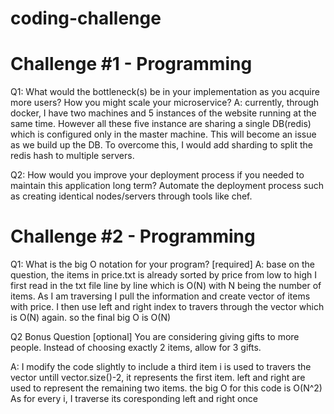# coding-challenge
# Challenge #1 - Programming
Q1: What would the bottleneck(s) be in your implementation as you acquire more users? How you might scale your
microservice?
A: currently, through docker, I have two machines and 5 instances of the website running at the same time.
However all these five instance are sharing a single DB(redis) which is configured only in the master machine.
This will become an issue as we build up the DB. 
To overcome this, I would add sharding to split the redis hash to multiple servers.

Q2: How would you improve your deployment process if you needed to maintain this application long term?
Automate the deployment process such as creating identical nodes/servers through tools like chef.

# Challenge #2 - Programming
Q1: What is the big O notation for your program? [required]
A: base on the question, the items in price.txt is already sorted by price from low to high
I first read in the txt file line by line which is O(N) with N being the number of items. As I am traversing I pull the information and create vector of items with price.
I then use left and right index to travers through the vector which is O(N) again.
so the final big O is O(N)

Q2 Bonus Question [optional]
You are considering giving gifts to more people. Instead of choosing exactly 2 items, allow for 3 gifts.

A: I modify the code slightly to include a third item 
i is used to travers the vector untill vector.size()-2, it represents the first item.
left and right are used to represent the remaining two items.
the big O for this code is O(N^2) As for every i, I traverse its coresponding left and right once
